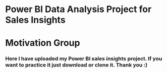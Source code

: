 # Power BI Data Analysis Project for Sales Insights

# Motivation Group
### Here I have uploaded my Power BI sales insights project. If you want to practice it just download or clone it. Thank you :)
<br/>
